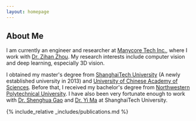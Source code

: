```yaml
---
layout: homepage
---
```


## About Me

I am currently an engineer and researcher at [Manycore Tech Inc.](https://www.kujiale.com/), where I work with [Dr. Zihan Zhou](https://zihan-z.github.io/). My research interests include computer vision and deep learning, especially 3D vision.

I obtained my master's degree from [ShanghaiTech University](http://www.shanghaitech.edu.cn/) (A newly established university in 2013) and [University of Chinese Academy of Sciences](https://www.ucas.edu.cn/). Before that, I received my bachelor's degree from [Northwestern Polytechnical University](http://www.nwpu.edu.cn). I have also been very fortunate enough to work with [Dr. Shenghua Gao](https://cs.hku.hk/people/academic-staff/gaosh) and [Dr. Yi Ma](https://people.eecs.berkeley.edu/~yima/) at ShanghaiTech University.

{% include_relative _includes/publications.md %}
